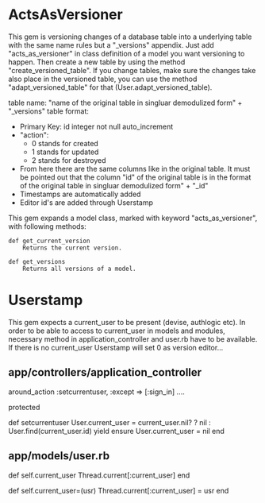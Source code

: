 ActsAsVersioner
=================

This gem is versioning changes of a database table into a underlying table with the same name rules but a "_versions" appendix. Just add
"acts_as_versioner" in class definition of a model you want versioning to happen. Then create a new table by using the method "create_versioned_table". If you change tables, make sure the changes take also place in the versioned table, you can use the method "adapt_versioned_table" for that (User.adapt_versioned_table).

table name: "name of the original table in singluar demodulized form" + "_versions"
table format:
  - Primary Key: id integer not null auto_increment
  - "action": 
  	* 0 stands for created
	* 1 stands for updated
	* 2 stands for destroyed
  - From here there are the same columns like in the original table. It must be pointed out that the column "id" of the original table is in the format  of the original table in singluar demodulized form" + "_id"
  - Timestamps are automatically added
  - Editor id's are added through Userstamp

This gem expands a model class, marked with keyword "acts_as_versioner", with following methods:
	
	def get_current_version
		Returns the current version.

    def get_versions
		Returns all versions of a model.

Userstamp
=========

This gem expects a current_user to be present (devise, authlogic etc). In order to be able to access to current_user in models and modules, necessary method in application_controller and user.rb have to be available. If there is no current_user Userstamp will set 0 as version editor...

app/controllers/application_controller
---

around_action :setcurrentuser, :except => [:sign_in]
....

protected

def setcurrentuser
  User.current_user = current_user.nil? ? nil : User.find(current_user.id)
  yield
ensure
  User.current_user = nil
end

app/models/user.rb
---

def self.current_user
  Thread.current[:current_user]
end

def self.current_user=(usr)
  Thread.current[:current_user] = usr
end